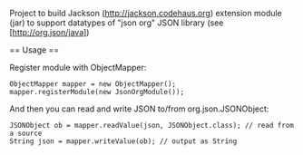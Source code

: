 Project to build Jackson (http://jackson.codehaus.org) extension module (jar) to support datatypes of "json org" JSON library (see [http://org.json/java])

== Usage ==

Register module with ObjectMapper:

    ObjectMapper mapper = new ObjectMapper();
    mapper.registerModule(new JsonOrgModule());

And then you can read and write JSON to/from org.json.JSONObject:

    JSONObject ob = mapper.readValue(json, JSONObject.class); // read from a source
    String json = mapper.writeValue(ob); // output as String
